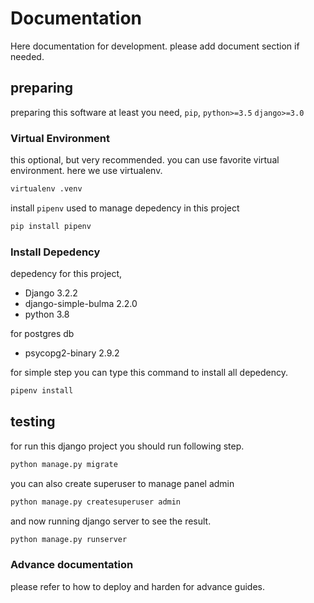 # Documentation

Here documentation for development. please add document section if needed.

## preparing
preparing this software at least you need, `pip`, `python>=3.5` `django>=3.0`

### Virtual Environment
this optional, but very recommended. you can use favorite 
virtual environment. here we use virtualenv.

```bash
virtualenv .venv
```
install `pipenv` used to manage depedency in this project

```bash
pip install pipenv
```

### Install Depedency
depedency for this project,
- Django 3.2.2
- django-simple-bulma 2.2.0
- python 3.8

for postgres db
- psycopg2-binary 2.9.2

for simple step you can type this command to install 
all depedency.
```bash
pipenv install 
```

## testing
for run this django project you should run following step.
```bash
python manage.py migrate
```
you can also create superuser to manage panel admin
```bash
python manage.py createsuperuser admin
```
and now running django server to see the result.
```bash
python manage.py runserver
```

### Advance documentation
please refer to how to deploy and harden for advance guides.
